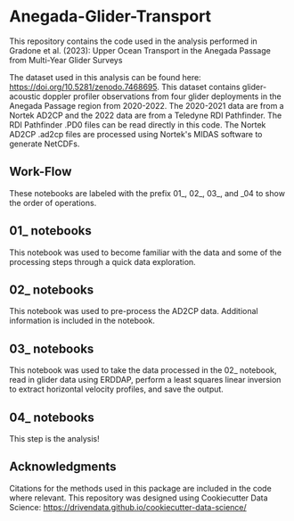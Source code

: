 # Anegada-Glider-Transport

This repository contains the code used in the analysis performed in Gradone et al. (2023): Upper Ocean Transport in the Anegada Passage from Multi-Year Glider Surveys

The dataset used in this analysis can be found here: https://doi.org/10.5281/zenodo.7468695. This dataset contains glider-acoustic doppler profiler observations from four glider deployments in the Anegada Passage region from 2020-2022. The 2020-2021 data are from a Nortek AD2CP and the 2022 data are from a Teledyne RDI Pathfinder. The RDI Pathfinder .PD0 files can be read directly in this code.  The Nortek AD2CP .ad2cp files are processed using Nortek's MIDAS software to generate NetCDFs.


Work-Flow
----------------------
These notebooks are labeled with the prefix 01_, 02_, 03_, and _04 to show the order of operations.

01_ notebooks
----------------------
This notebook was used to become familiar with the data and some of the processing steps through a quick data exploration.

02_ notebooks
----------------------
This notebook was used to pre-process the AD2CP data. Additional information is included in the notebook.

03_ notebooks
----------------------
This notebook was used to take the data processed in the 02_ notebook, read in glider data using ERDDAP, perform a least squares linear inversion to extract horizontal velocity profiles, and save the output.

04_ notebooks
----------------------
This step is the analysis!


Acknowledgments
----------------------
Citations for the methods used in this package are included in the code where relevant. This repository was designed using Cookiecutter Data Science: https://drivendata.github.io/cookiecutter-data-science/

